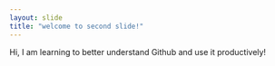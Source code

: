 ```yaml
---
layout: slide
title: "welcome to second slide!"
---
```


Hi, I am learning to better understand Github and use it productively!

